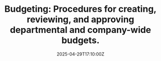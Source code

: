 ---
title: 'Budgeting: Procedures for creating, reviewing, and approving departmental
  and company-wide budgets.'
linkTitle: 'Budgeting: Procedures for creating, reviewing, and approving departmental
  and company-wide budgets.'
date: '2025-04-29T17:10:00Z'
weight: 1
description: Procedures for creating, reviewing, and approving budgets at both departmental
  and company-wide levels are outlined, including purpose, scope, definitions, process
  steps, and related resources.
draft: false
ref: budgeting-procedures-for-creating-reviewing-and-approving-departmental-and-company-wide-budgets
---
